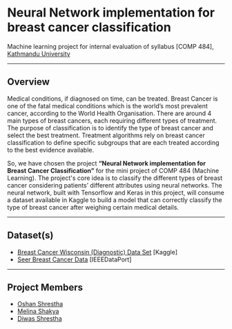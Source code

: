 # Neural Network implementation for breast cancer classification
Machine learning project for internal evaluation of syllabus [COMP 484], [Kathmandu University](https://ku.edu.np)

---

## Overview
Medical conditions, if diagnosed on time, can be treated. Breast Cancer is one of the fatal medical conditions which is the world’s most prevalent cancer, according to the World Health Organisation. There are around 4 main types of breast cancers, each requiring different types of treatment. The purpose of classification is to identify the type of breast cancer and select the best treatment. Treatment algorithms rely on breast cancer classification to define specific subgroups that are each treated according to the best evidence available.

So, we have chosen the project **“Neural Network implementation for Breast Cancer Classification”** for the mini project of COMP 484 (Machine Learning). The project's core idea is to classify the different types of breast cancer considering patients’ different attributes using neural networks. The neural network, built with Tensorflow and Keras in this project, will consume a dataset available in Kaggle to build a model that can correctly classify the type of breast cancer after weighing certain medical details.


---

## Dataset(s)
- [Breast Cancer Wisconsin (Diagnostic) Data Set](https://www.kaggle.com/datasets/uciml/breast-cancer-wisconsin-data) [Kaggle]
- [Seer Breast Cancer Data](https://ieee-dataport.org/open-access/seer-breast-cancer-data) [IEEEDataPort]
  
---

## Project Members
- [Oshan Shrestha](https://oshanshrestha.com.np)
- [Melina Shakya]()
- [Diwas Shrestha](https://github.com/Ge7alt)
